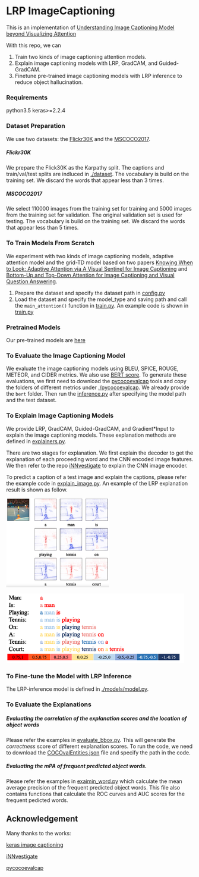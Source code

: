 # LRP ImageCaptioning 
This is an implementation of [Understanding Image Captioning Model beyond Visualizing Attention](https://arxiv.org/abs/2001.01037)

With this repo, we can
1. Train two kinds of image captioning attention models.
2. Explain image captioning models with LRP, GradCAM, and Guided-GradCAM.
3. Finetune pre-trained image captioning models with LRP inference to reduce object hallucination. 

### Requirements
python3.5 
keras>=2.2.4

### Dataset Preparation
We use two datasets: the [Flickr30K](http://shannon.cs.illinois.edu/DenotationGraph/) and the [MSCOCO2017](https://cocodataset.org/#download).
##### Flickr30K
We prepare the Flick30K as the Karpathy split. The captions and train/val/test splits are indluced in [./dataset](./dataset/Flickr30k_text).
The vocabulary is build on the training set. We discard the words that appear less than 3 times.
##### MSCOCO2017
We select 110000 images from the training set for training and 5000 images from the training set for validation. The original validation set is used for testing.
The vocabulary is build on the training set. We discard the words that appear less than 5 times.
### To Train Models From Scratch
We experiment with two kinds of image captioning models, 
adaptive attention model and the grid-TD model based on two papers
 [Knowing When to Look: Adaptive Attention via A Visual Sentinel for Image Captioning](https://arxiv.org/abs/1612.01887) and 
 [Bottom-Up and Top-Down Attention for Image Captioning and Visual Question Answering](https://arxiv.org/abs/1707.07998).
 
1. Prepare the dataset and specify the dataset path in [config.py](config.py)
2. Load the dataset and specify the model_type and saving path and call the `main_attention()` function in [train.py](train.py).
 An example code is shown in [train.py](train.py) 

### Pretrained Models
Our pre-trained models are [here](https://drive.google.com/drive/folders/1_wXf6U-PlGcCGfVj9auZC0En8DfwNvFK?usp=sharing)
 
  
### To Evaluate the Image Captioning Model
We evaluate the image captioning models using BLEU, SPICE, ROUGE, METEOR, and CIDER metrics. We also use [BERT score](https://pypi.org/project/bert-score/). To generate these evaluations,
we first need to download the [pycocoevalcap](https://github.com/salaniz/pycocoevalcap.git) tools and copy the folders of different metrics under [./pycocoevalcap](pycocoevalcap). 
We already provide the `bert` folder. Then run the [inference.py](inference.py) after specifying the model path and the test dataset.

 

### To Explain Image Captioning Models
We provide LRP, GradCAM, Guided-GradCAM, and Gradient*Input to explain the image captioning models. These explanation methods are defined in [explainers.py](./models/explainers.py).

There are two stages for explanation. We first explain the decoder to get the explanation of each proceeding word and the CNN encoded image features.
We then refer to the repo [iNNvestigate](https://github.com/albermax/innvestigate.git) to explain the CNN image encoder.

To predict a caption of a test image and explain the captions, please refer the example code in [explain_image.py](explain_image.py).
An example of the LRP explanation result is shown as follow.

![](example_images/sport.png) 

![](example_images/sport_sentence.png)



### To Fine-tune the Model with LRP Inference
The LRP-inference model is defined in [./models/model.py](./models/model.py). 

### To Evaluate the Explanations
##### Evaluating the correlation of the explanation scores and the location of object words
Please refer the examples in [evaluate_bbox.py](evaluate_bbox.py). This will generate the *correctness* score of different explanation scores.
To run the code, we need to download the [COCOvalEntities.json](https://drive.google.com/file/d/1ygSGtJ79FyocW-QshgeuIEQlu24QgF0x/view?usp=sharing) file
 and specify the path in the code.
##### Evaluating the mPA of frequent predicted object words.
Please refer the examples in [exaimin_word.py](exaimin_word.py) which calculate the mean average precision of the frequent predicted object words.
This file also contains functions that calculate the ROC curves and AUC scores for the frequent pedicted words. 


Acknowledgement
---------------
Many thanks to the works:

[keras image captioning](https://github.com/danieljl/keras-image-captioning.git)

[iNNvestigate](https://github.com/albermax/innvestigate.git)

[pycocoevalcap](https://github.com/salaniz/pycocoevalcap.git)



